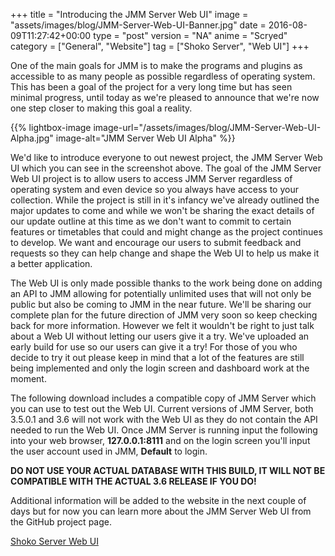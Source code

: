 +++
title = "Introducing the JMM Server Web UI"
image = "assets/images/blog/JMM-Server-Web-UI-Banner.jpg"
date = 2016-08-09T11:27:42+00:00
type = "post"
version = "NA"
anime = "Scryed"
category = ["General", "Website"]
tag = ["Shoko Server", "Web UI"]
+++


One of the main goals for JMM is to make the programs and plugins as accessible to as many people as possible regardless of operating system. This has been a goal of the project for a very long time but has seen minimal progress, until today as we're pleased to announce that we're now one step closer to making this goal a reality.

{{% lightbox-image image-url="/assets/images/blog/JMM-Server-Web-UI-Alpha.jpg" image-alt="JMM Server Web UI Alpha" %}}

We'd like to introduce everyone to out newest project, the JMM Server Web UI which you can see in the screenshot above. The goal of the JMM Server Web UI project is to allow users to access JMM Server regardless of operating system and even device so you always have access to your collection. While the project is still in it's infancy we've already outlined the major updates to come and while we won't be sharing the exact details of our update outline at this time as we don't want to commit to certain features or timetables that could and might change as the project continues to develop. We want and encourage our users to submit feedback and requests so they can help change and shape the Web UI to help us make it a better application.

The Web UI is only made possible thanks to the work being done on adding an API to JMM allowing for potentially unlimited uses that will not only be public but also be coming to JMM in the near future. We'll be sharing our complete plan for the future direction of JMM very soon so keep checking back for more information. However we felt it wouldn't be right to just talk about a Web UI without letting our users give it a try. We've uploaded an early build for use so our users can give it a try! For those of you who decide to try it out please keep in mind that a lot of the features are still being implemented and only the login screen and dashboard work at the moment.

The following download includes a compatible copy of JMM Server which you can use to test out the Web UI. Current versions of JMM Server, both 3.5.0.1 and 3.6 will not work with the Web UI as they do not contain the API needed to run the Web UI. Once JMM Server is running input the following into  your web browser, **127.0.0.1:8111** and on the login screen you'll input the user account used in JMM, **Default** to login.

**DO NOT USE YOUR ACTUAL DATABASE WITH THIS BUILD, IT WILL NOT BE COMPATIBLE WITH THE ACTUAL 3.6 RELEASE IF YOU DO!**

Additional information will be added to the website in the next couple of days but for now you can learn more about the JMM Server Web UI from the GitHub project page.

[Shoko Server Web UI](https://github.com/ShokoAnime/ShokoServer-WebUI)